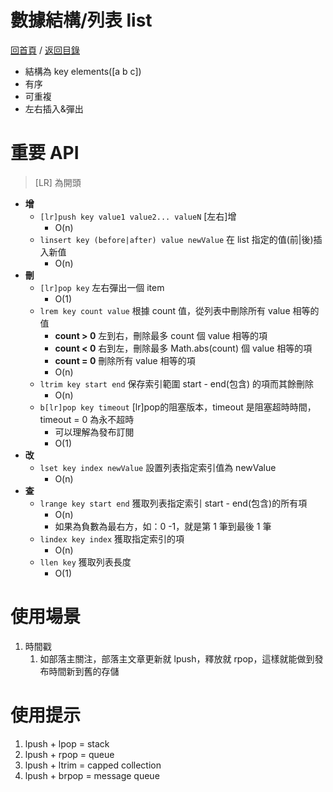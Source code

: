 數據結構/列表 list
===
[回首頁](https://github.com/frank575/nn/) / [返回目錄](../../)

* 結構為 key elements([a b c])
* 有序
* 可重複
* 左右插入&彈出

# 重要 API

> [LR] 為開頭

* **增**
	* `[lr]push key value1 value2... valueN` [左右]增
		* O(n)
	* `linsert key (before|after) value newValue` 在 list 指定的值(前|後)插入新值
		* O(n)
* **刪**
	* `[lr]pop key` 左右彈出一個 item
		* O(1)
	* `lrem key count value` 根據 count 值，從列表中刪除所有 value 相等的值
		* **count > 0** 左到右，刪除最多 count 個 value 相等的項
		* **count < 0** 右到左，刪除最多 Math.abs(count) 個 value 相等的項
		* **count = 0** 刪除所有 value 相等的項
		* O(n)
	* `ltrim key start end` 保存索引範圍 start - end(包含) 的項而其餘刪除
		* O(n)
	* `b[lr]pop key timeout` [lr]pop的阻塞版本，timeout 是阻塞超時時間，timeout = 0 為永不超時
		* 可以理解為發布訂閱
		* O(1)
* **改**
	* `lset key index newValue` 設置列表指定索引值為 newValue
		* O(n)
* **查**
	* `lrange key start end` 獲取列表指定索引 start - end(包含)的所有項
		* O(n)
		* 如果為負數為最右方，如：0 -1，就是第 1 筆到最後 1 筆
	* `lindex key index` 獲取指定索引的項
		* O(n)
	* `llen key` 獲取列表長度
		* O(1)

# 使用場景

1. 時間戳
	1. 如部落主關注，部落主文章更新就 lpush，釋放就 rpop，這樣就能做到發布時間新到舊的存儲

# 使用提示

1. lpush + lpop = stack
2. lpush + rpop = queue
3. lpush + ltrim = capped collection
4. lpush + brpop = message queue
